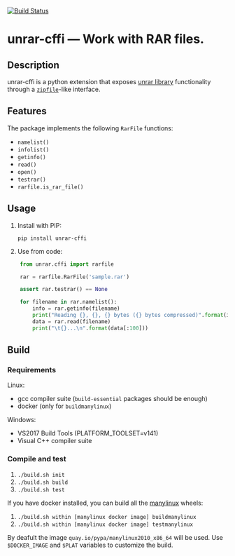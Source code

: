 [![Build Status](https://travis-ci.org/davide-romanini/unrar-cffi.svg?branch=develop)](https://travis-ci.org/davide-romanini/unrar-cffi)

# unrar-cffi — Work with RAR files.

## Description

unrar-cffi is a python extension that exposes [unrar library](https://rarlab.com/rar_add.htm)
functionality through a [`zipfile`](https://docs.python.org/3/library/zipfile.html)-like interface.

## Features

The package implements the following `RarFile` functions:

 * `namelist()`
 * `infolist()`
 * `getinfo()`
 * `read()`
 * `open()`
 * `testrar()`
 * `rarfile.is_rar_file()`

## Usage

 1. Install with PIP:

    `pip install unrar-cffi`

 2. Use from code:

```python
    from unrar.cffi import rarfile

    rar = rarfile.RarFile('sample.rar')

    assert rar.testrar() == None

    for filename in rar.namelist():
        info = rar.getinfo(filename)
        print("Reading {}, {}, {} bytes ({} bytes compressed)".format(info.filename, info.date_time, info.file_size, info.compress_size))
        data = rar.read(filename)
        print("\t{}...\n".format(data[:100]))
```

## Build

### Requirements

Linux:
 * gcc compiler suite (`build-essential` packages should be enough)
 * docker (only for `buildmanylinux`)

Windows:
 * VS2017 Build Tools (PLATFORM_TOOLSET=v141)
 * Visual C++ compiler suite

### Compile and test

 1. `./build.sh init`
 2. `./build.sh build`
 3. `./build.sh test`

If you have docker installed, you can build all the [manylinux](https://github.com/pypa/manylinux) 
wheels:

 1. `./build.sh within [manylinux docker image] buildmanylinux`
 2. `./build.sh within [manylinux docker image] testmanylinux`

By deafult the image `quay.io/pypa/manylinux2010_x86_64` will be used.
Use `$DOCKER_IMAGE` and `$PLAT` variables to customize the build.